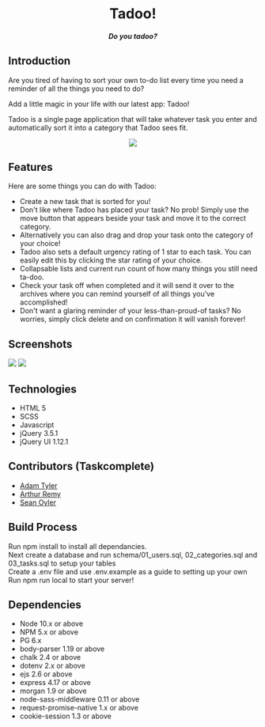<h1 style = "text-align: center">Tadoo!</h1>
<h4 style = "text-align: center;"><em>Do you tadoo?</em></h2>


## Introduction

Are you tired of having to sort your own to-do list every time you need a reminder of all the things you need to do?

Add a little magic in your life with our latest app: Tadoo!

Tadoo is a single page application that will take whatever task you enter and automatically sort it into a category that Tadoo sees fit.

<div style = "text-align: center"><img src = "https://github.com/xrysen/smart-to-do-list/blob/readme/docs/magic.gif?raw=true"></div>

## Features

Here are some things you can do with Tadoo:

* Create a new task that is sorted for you!
* Don't like where Tadoo has placed your task? No prob! Simply use the move button that appears beside your task and move it to the correct category.
* Alternatively you can also drag and drop your task onto the category of your choice!
* Tadoo also sets a default urgency rating of 1 star to each task. You can easily edit this by clicking the star rating of your choice.
* Collapsable lists and current run count of how many things you still need ta-doo.
* Check your task off when completed and it will send it over to the archives where you can remind yourself of all things you've accomplished!
* Don't want a glaring reminder of your less-than-proud-of tasks? No worries, simply click delete and on confirmation it will vanish forever!

## Screenshots
<img src = "https://github.com/xrysen/smart-to-do-list/blob/readme/docs/ss1.png?raw=true">
<img src = "https://github.com/xrysen/smart-to-do-list/blob/readme/docs/ss2.png?raw=true">

## Technologies
- HTML 5
- SCSS
- Javascript
- jQuery 3.5.1
- jQuery UI 1.12.1


## Contributors (Taskcomplete)

- [Adam Tyler](https://github.com/mradamt) 
- [Arthur Remy](https://github.com/remy29)
- [Sean Oyler](https://github.com/xrysen)

## Build Process

Run npm install to install all dependancies. <br />
Next create a database and run schema/01_users.sql, 02_categories.sql and 03_tasks.sql to setup your tables<br />
Create a .env file and use .env.example as a guide to setting up your own <br />
Run npm run local to start your server!

## Dependencies

- Node 10.x or above
- NPM 5.x or above
- PG 6.x
- body-parser 1.19 or above
- chalk 2.4 or above
- dotenv 2.x or above
- ejs 2.6 or above
- express 4.17 or above
- morgan 1.9 or above
- node-sass-middleware 0.11 or above
- request-promise-native 1.x or above
- cookie-session 1.3 or above
